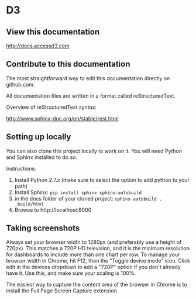 # D3

View this documentation
--------------------------
http://docs.accessd3.com

Contribute to this documentation
-------------------------------------
The most straightforward way to edit this documentation directly on github.com.

All documentation files are written in a format called reStructuredText.

Overview of reStructuredText syntax:

http://www.sphinx-doc.org/en/stable/rest.html

Setting up locally
---------------------
You can also clone this project locally to work on it. You will need Python and Sphinx installed to do so.

Instructions:

1. Install Python 2.7.x (make sure to select the option to add python to your path)
2. Install Sphinx: `pip install sphinx sphinx-autobuild`
3. in the docs folder of your cloned project: `sphinx-autobuild . _build/html`
4. Browse to http://localhost:8000

Taking screenshots
-----------------------
Always set your browser width to 1280px (and preferably use a height of 720px). This matches a 720P HD television, and it is the minimum resolution for dashboards to include more than one chart per row. To manage your browser width in Chrome, hit F12, then the "Toggle device mode" icon. Click edit in the devices dropdown to add a "720P" option if you don't already have it. Use this, and make sure your scaling is 100%.

The easiest way to capture the content area of the browser in Chrome is to install the Full Page Screen Capture extension.
